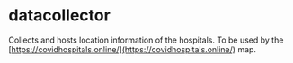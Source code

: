 # datacollector

Collects and hosts location information of the hospitals. To be used by the [https://covidhospitals.online/](https://covidhospitals.online/) map.

